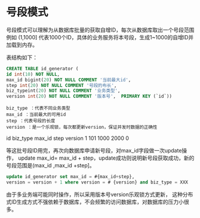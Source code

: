 # 号段模式

号段模式可以理解为从数据库批量的获取自增ID，每次从数据库取出一个号段范围
例如 (1,1000] 代表1000个ID，具体的业务服务将本号段，生成1~1000的自增ID并加载到内存。

表结构如下：
```sql
CREATE TABLE id_generator (  
id int(10) NOT NULL,  
max_id bigint(20) NOT NULL COMMENT '当前最大id',  
step int(20) NOT NULL COMMENT '号段的布长',  
biz_typeint(20) NOT NULL COMMENT '业务类型',  
version int(20) NOT NULL COMMENT '版本号',  PRIMARY KEY (`id`))
```

```text
biz_type ：代表不同业务类型
max_id ：当前最大的可用id
step ：代表号段的长度
version ：是一个乐观锁，每次都更新version，保证并发时数据的正确性
```
id biz_type max_id step version 
1 101 1000 2000 0

等这批号段ID用完，再次向数据库申请新号段，对max_id字段做一次update操作，
update max_id= max_id + step，update成功则说明新号段获取成功，新的号段范围是(max_id ,max_id +step]。

```sql
update id_generator set max_id = #{max_id+step}, 
version = version + 1 where version = # {version} and biz_type = XXX
```
由于多业务端可能同时操作，所以采用版本号version乐观锁方式更新，
这种分布式ID生成方式不强依赖于数据库，不会频繁的访问数据库，对数据库的压力小很多。
